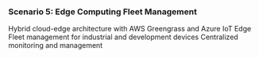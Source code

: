 ### Scenario 5: Edge Computing Fleet Management

Hybrid cloud-edge architecture with AWS Greengrass and Azure IoT Edge
Fleet management for industrial and development devices
Centralized monitoring and management

